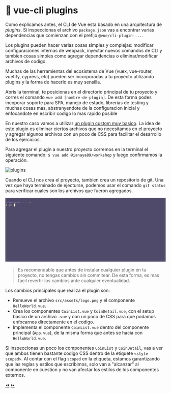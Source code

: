 # 🔌 vue-cli plugins

Como explicamos antes, el CLI de Vue esta basado en una arquitectura de *plugins*.
Si inspeccionas el archivo `package.json` vas a encontrar varias dependencias que comienzan con el prefijo `@vue/cli-plugin-...`.

Los plugins pueden hacer varias cosas simples y complejas: modificar configuraciones internas de webpack, inyectar nuevos comandos de CLI y tambien cosas simples como agregar dependencias o eliminar/modificar archivos de codigo.

Muchas de las herramientas del ecosistema de Vue (vuex, vue-router, vuetify, cypress, etc) pueden ser incorporadas a tu proyecto utilizando plugins y la forma de hacerlo es muy sensilla.

Abris la terminal, te posicionas en el directorio principal de tu proyecto y corres el comando `vue add [nombre-de-plugin]`. De esta forma podes incoporar soporte para SPA, manejo de estado, librerias de testing y muchas cosas mas, abstranyendote de la configuracion inicial y enfocandote en escribir codigo lo mas rapido posible

En nuestro caso vamos a utilizar [un plugin custom muy basico](https://github.com/ianaya89/vue-cli-plugin-workshop). La idea de este plugin es eliminar ciertos archivos que no necesitamos en el proyecto y agregar algunos archivos con un poco de CSS para facilitar el desarrollo de los ejercicios.

Para agregar el plugin a nuestro proyecto corremos en la terminal el siguiente comando: `$ vue add @ianaya89/workshop` y luego confirmamos la operación.

![plugins](../img/plugin.gif)

Cuando el CLI nos crea el proyecto, tambien crea un repositorio de git. Una vez que haya terminado de ejecturse, podemos usar el comando `git status` para verificar cuales son los archivos que fueron agregados.

![plugins](../img/gs.gif)

> Es recomendable que antes de instalar cualquier plugin en tu proyecto, no tengas cambios sin commitear. De esta forma, es mas facil revertir los cambios ante cualquier eventualidad.

Los cambios principales que realiza el plugin son:

- Remueve el archivo `src/assets/logo.png` y el componente `HelloWorld.vue`.
- Crea los componentes `CoinList.vue` y `CoinDetail.vue`, con el setup basico de un archivo `.vue` y con un poco de CSS para que podamos enfocarnos directamente en el codigo.
- Implementa el componente `CoinList.vue` dentro del componente principal (`App.vue`), de la misma forma que antes se hacia con `HelloWorld.vue`.

Si inspeccionas un poco los componentes `CoinList` y `CoinDetail`, vas a ver que ambos tienen bastante codigo CSS dentro de la etiquete `<style scoped>`. Al contar con el flag `scoped` en la etiqueta, estamos garantizando que las reglas y estilos que escribimos, solo van a "alcanzar" al componente en cuestion y no van afectar los estilos de los componentes externos.


[⏪](https://github.com/ianaya89/workshop-vuejs/blob/master/ex/08.md)  [⏩](https://github.com/ianaya89/workshop-vuejs/blob/master/ex/10.md)
